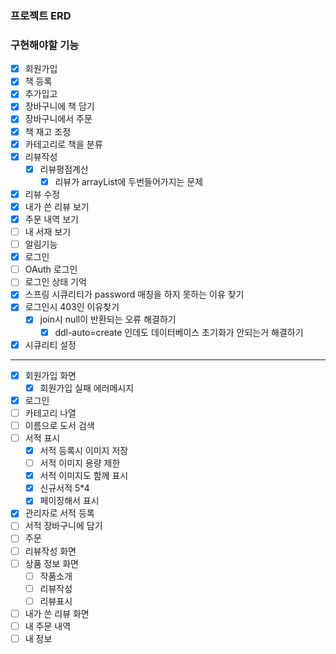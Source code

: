 ### 프로젝트 ERD

### 구현해야할 기능
- [x] 회원가입
- [X] 책 등록
- [X] 추가입고
- [X] 장바구니에 책 담기
- [X] 장바구니에서 주문
- [X] 책 재고 조정
- [X] 카테고리로 책을 분류
- [X] 리뷰작성
  - [X] 리뷰평점계산
    - [X] 리뷰가 arrayList에 두번들어가지는 문제
- [X] 리뷰 수정
- [X] 내가 쓴 리뷰 보기
- [X] 주문 내역 보기
- [ ] 내 서재 보기
- [ ] 알림기능
- [X] 로그인
- [ ] OAuth 로그인
- [ ] 로그인 상태 기억
- [X] 스프링 시큐리티가 password 매칭을 하지 못하는 이유 찾기
- [X] 로그인시 403인 이유찾기
  - [x] join시 null이 반환되는 오류 해결하기
    - [x] ddl-auto=create 인데도 데이터베이스 초기화가 안되는거 해결하기
- [X] 시큐리티 설정
***
- [X] 회원가입 화면
  - [X] 회원가입 실패 에러메시지
- [X] 로그인  
- [ ] 카테고리 나열
- [ ] 이름으로 도서 검색
- [ ] 서적 표시
  - [X] 서적 등록시 이미지 저장
  - [ ] 서적 이미지 용량 제한
  - [X] 서적 이미지도 함께 표시
  - [X] 신규서적 5*4
  - [X] 페이징해서 표시
- [X] 관리자로 서적 등록
- [ ] 서적 장바구니에 담기
- [ ] 주문
- [ ] 리뷰작성 화면
- [ ] 상품 정보 화면
  - [ ] 작품소개
  - [ ] 리뷰작성
  - [ ] 리뷰표시
- [ ] 내가 쓴 리뷰 화면
- [ ] 내 주문 내역
- [ ] 내 정보